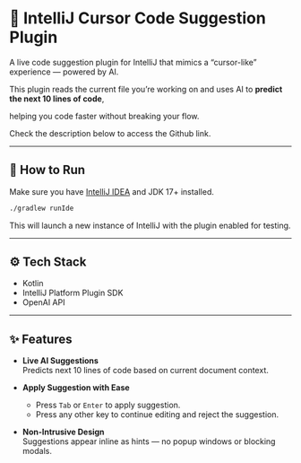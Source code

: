 # 🧠 IntelliJ Cursor Code Suggestion Plugin

A live code suggestion plugin for IntelliJ that mimics a “cursor-like” experience — powered by AI.

This plugin reads the current file you’re working on and uses AI to **predict the next 10 lines of code**, 

helping you code faster without breaking your flow.

Check the description below to access the Github link.

---

## 🚀 How to Run

Make sure you have [IntelliJ IDEA](https://www.jetbrains.com/idea/) and JDK 17+ installed.

```bash
./gradlew runIde
```

This will launch a new instance of IntelliJ with the plugin enabled for testing.

---

## ⚙️ Tech Stack

- Kotlin
- IntelliJ Platform Plugin SDK
- OpenAI API

---

## ✨ Features

- **Live AI Suggestions**  
  Predicts next 10 lines of code based on current document context.

- **Apply Suggestion with Ease**
    - Press `Tab` or `Enter` to apply suggestion.
    - Press any other key to continue editing and reject the suggestion.

- **Non-Intrusive Design**  
  Suggestions appear inline as hints — no popup windows or blocking modals.